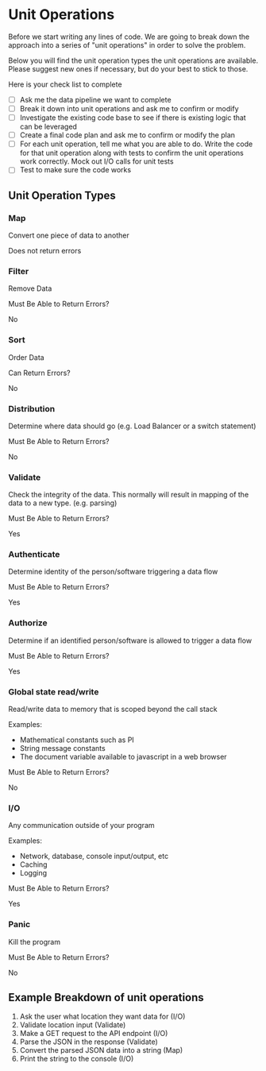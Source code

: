 # Unit Operations

Before we start writing any lines of code. We are going to break down the
approach into a series of "unit operations" in order to solve the problem.

Below you will find the unit operation types the unit operations are available.
Please suggest new ones if necessary, but do your best to stick to those.

Here is your check list to complete

- [ ] Ask me the data pipeline we want to complete
- [ ] Break it down into unit operations and ask me to confirm or modify
- [ ] Investigate the existing code base to see if there is existing logic that can
      be leveraged
- [ ] Create a final code plan and ask me to confirm or modify the plan
- [ ] For each unit operation, tell me what you are able to do.
      Write the code for that unit operation along with tests to confirm
      the unit operations work correctly.
      Mock out I/O calls for unit tests
- [ ] Test to make sure the code works

## Unit Operation Types

### Map

Convert one piece of data to another

Does not return errors

### Filter

Remove Data

Must Be Able to Return Errors?

No

### Sort

Order Data

Can Return Errors?

No

### Distribution

Determine where data should go (e.g. Load Balancer or a switch statement)

Must Be Able to Return Errors?

No

### Validate

Check the integrity of the data. This normally will result in mapping of the
data to a new type. (e.g. parsing)

Must Be Able to Return Errors?

Yes

### Authenticate

Determine identity of the person/software triggering a data flow

Must Be Able to Return Errors?

Yes

### Authorize

Determine if an identified person/software is allowed to trigger a data flow

Must Be Able to Return Errors?

Yes

### Global state read/write

Read/write data to memory that is scoped beyond the call stack

Examples:

- Mathematical constants such as PI
- String message constants
- The document variable available to javascript in a web browser

Must Be Able to Return Errors?

No

### I/O

Any communication outside of your program

Examples:

- Network, database, console input/output, etc
- Caching
- Logging

Must Be Able to Return Errors?

Yes

### Panic

Kill the program

Must Be Able to Return Errors?

No

## Example Breakdown of unit operations

1. Ask the user what location they want data for (I/O)
2. Validate location input (Validate)
3. Make a GET request to the API endpoint (I/O)
4. Parse the JSON in the response (Validate)
5. Convert the parsed JSON data into a string (Map)
6. Print the string to the console (I/O)
